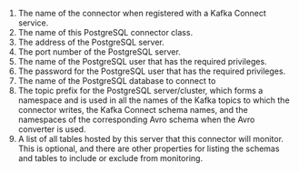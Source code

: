 1. The name of the connector when registered with a Kafka Connect service.
2. The name of this PostgreSQL connector class.
3. The address of the PostgreSQL server.
4. The port number of the PostgreSQL server.
5. The name of the PostgreSQL user that has the required privileges.
6. The password for the PostgreSQL user that has the required privileges.
7. The name of the PostgreSQL database to connect to
8. The topic prefix for the PostgreSQL server/cluster, which forms a namespace and is used in all the names of the Kafka topics to which the connector writes, the Kafka Connect schema names, and the namespaces of the corresponding Avro schema when the Avro converter is used.
9. A list of all tables hosted by this server that this connector will monitor. This is optional, and there are other properties for listing the schemas and tables to include or exclude from monitoring.